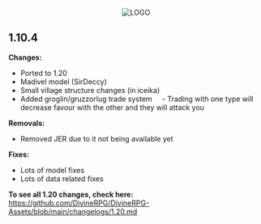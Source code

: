 <p align="center">
  <img src="https://i.imgur.com/MfOeJ7n.png" alt="LOGO"/>
</p>
     
## 1.10.4

**Changes:**
- Ported to 1.20
- Madivel model (SirDeccy)
- Small village structure changes (in iceika)
- Added groglin/gruzzorlug trade system
    - Trading with one type will decrease favour with the other and they will attack you

**Removals:**
- Removed JER due to it not being available yet

**Fixes:**
- Lots of model fixes
- Lots of data related fixes


**To see all 1.20 changes, check here:**
https://github.com/DivineRPG/DivineRPG-Assets/blob/main/changelogs/1.20.md

